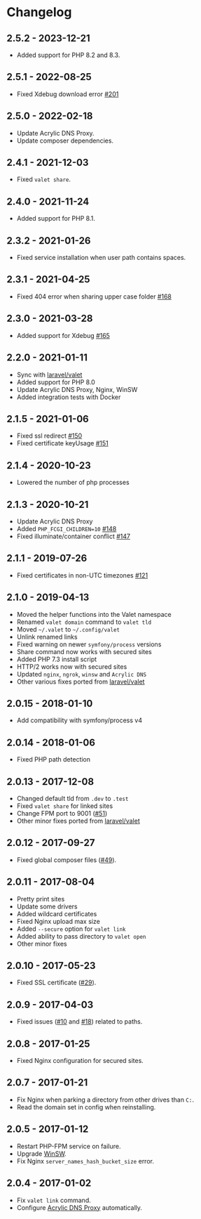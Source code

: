 # Changelog

## 2.5.2 - 2023-12-21

- Added support for PHP 8.2 and 8.3.

## 2.5.1 - 2022-08-25

- Fixed Xdebug download error [#201](https://github.com/cretueusebiu/valet-windows/pull/201)

## 2.5.0 - 2022-02-18

- Update Acrylic DNS Proxy.
- Update composer dependencies.

## 2.4.1 - 2021-12-03

- Fixed `valet share`.

## 2.4.0 - 2021-11-24

- Added support for PHP 8.1.

## 2.3.2 - 2021-01-26

- Fixed service installation when user path contains spaces.

## 2.3.1 - 2021-04-25

- Fixed 404 error when sharing upper case folder [#168](https://github.com/cretueusebiu/valet-windows/pull/168)

## 2.3.0 - 2021-03-28

- Added support for Xdebug [#165](https://github.com/cretueusebiu/valet-windows/pull/165)

## 2.2.0 - 2021-01-11

- Sync with [laravel/valet](https://github.com/laravel/valet)
- Added support for PHP 8.0
- Update Acrylic DNS Proxy, Nginx, WinSW
- Added integration tests with Docker

## 2.1.5 - 2021-01-06

- Fixed ssl redirect [#150](https://github.com/cretueusebiu/valet-windows/pull/150)
- Fixed certificate keyUsage [#151](https://github.com/cretueusebiu/valet-windows/pull/151)

## 2.1.4 - 2020-10-23

- Lowered the number of php processes

## 2.1.3 - 2020-10-21

- Update Acrylic DNS Proxy
- Added `PHP_FCGI_CHILDREN=10` [#148](https://github.com/cretueusebiu/valet-windows/issues/148)
- Fixed illuminate/container conflict [#147](https://github.com/cretueusebiu/valet-windows/issues/147)

## 2.1.1 - 2019-07-26

- Fixed certificates in non-UTC timezones [#121](https://github.com/cretueusebiu/valet-windows/pull/121) 

## 2.1.0 - 2019-04-13

- Moved the helper functions into the Valet namespace
- Renamed `valet domain` command to `valet tld`
- Moved `~/.valet` to `~/.config/valet`
- Unlink renamed links
- Fixed warning on newer `symfony/process` versions
- Share command now works with secured sites
- Added PHP 7.3 install script
- HTTP/2 works now with secured sites
- Updated `nginx`, `ngrok`, `winsw` and `Acrylic DNS` 
- Other various fixes ported from [laravel/valet](https://github.com/laravel/valet)

## 2.0.15 - 2018-01-10

- Add compatibility with symfony/process v4

## 2.0.14 - 2018-01-06

- Fixed PHP path detection

## 2.0.13 - 2017-12-08

- Changed default tld from `.dev` to `.test`
- Fixed `valet share` for linked sites
- Change FPM port to 9001 ([#51](https://github.com/cretueusebiu/valet-windows/pull/51))
- Other minor fixes ported from [laravel/valet](https://github.com/laravel/valet)

## 2.0.12 - 2017-09-27

- Fixed global composer files ([#49](https://github.com/cretueusebiu/valet-windows/issues/49)).

## 2.0.11 - 2017-08-04

- Pretty print sites
- Update some drivers
- Added wildcard certificates
- Fixed Nginx upload max size
- Added `--secure` option for `valet link`
- Added ability to pass directory to `valet open`
- Other minor fixes

## 2.0.10 - 2017-05-23

- Fixed SSL certificate ([#29](https://github.com/cretueusebiu/valet-windows/pull/30)).

## 2.0.9 - 2017-04-03

- Fixed issues ([#10](https://github.com/cretueusebiu/valet-windows/issues/10) and [#18](https://github.com/cretueusebiu/valet-windows/issues/18)) related to paths.

## 2.0.8 - 2017-01-25

- Fixed Nginx configuration for secured sites.

## 2.0.7 - 2017-01-21

- Fix Nginx when parking a directory from other drives than `C:`.
- Read the domain set in config when reinstalling.

## 2.0.5 - 2017-01-12

- Restart PHP-FPM service on failure.
- Upgrade [WinSW](https://github.com/kohsuke/winsw).
- Fix Nginx `server_names_hash_bucket_size` error.

## 2.0.4 - 2017-01-02

- Fix `valet link` command.
- Configure [Acrylic DNS Proxy](http://mayakron.altervista.org/wikibase/show.php?id=AcrylicWindows10Configuration) automatically.
